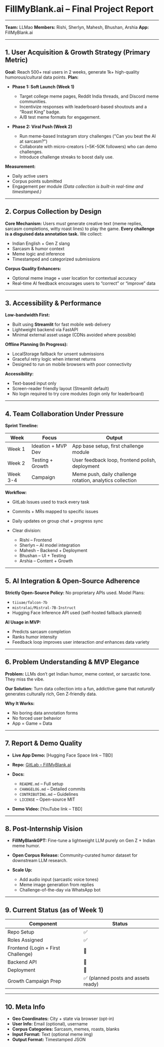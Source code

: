 # FillMyBlank.ai – Final Project Report

---

**Team:** LLMao
**Members:** Rishi, Sherlyn, Mahesh, Bhushan, Arshia
**App:** FillMyBlank.ai

---

##  1. User Acquisition & Growth Strategy (Primary Metric)

**Goal:** Reach 500+ real users in 2 weeks, generate 1k+ high-quality humorous/cultural data points.
**Plan:**

* **Phase 1: Soft Launch (Week 1)**

  * Target college meme pages, Reddit India threads, and Discord meme communities.
  * Incentivize responses with leaderboard-based shoutouts and a “Roast King” badge.
  * A/B test meme formats for engagement.

* **Phase 2: Viral Push (Week 2)**

  * Run meme-based Instagram story challenges ("Can you beat the AI at sarcasm?")
  * Collaborate with micro-creators (\~5K–50K followers) who can demo challenges.
  * Introduce challenge streaks to boost daily use.

**Measurement:**

* Daily active users
* Corpus points submitted
* Engagement per module
  *(Data collection is built-in real-time and timestamped.)*

---

##  2. Corpus Collection by Design

**Core Mechanism:** Users *must* generate creative text (meme replies, sarcasm completions, witty roast lines) to play the game.
**Every challenge is a disguised data annotation task.**
We collect:

* Indian English + Gen Z slang
* Sarcasm & humor context
* Meme logic and inference
* Timestamped and categorized submissions

**Corpus Quality Enhancers:**

* Optional meme image + user location for contextual accuracy
* Real-time AI feedback encourages users to “correct” or “improve” data

---

##  3. Accessibility & Performance

**Low-bandwidth First:**

* Built using **Streamlit** for fast mobile web delivery
* Lightweight backend via FastAPI
* Minimal external asset usage (CDNs avoided where possible)

**Offline Planning (In Progress):**

* LocalStorage fallback for unsent submissions
* Graceful retry logic when internet returns
* Designed to run on mobile browsers with poor connectivity

**Accessibility:**

* Text-based input only
* Screen-reader friendly layout (Streamlit default)
* No login required to try core modules (login only for leaderboard)

---

##  4. Team Collaboration Under Pressure

**Sprint Timeline:**

| Week     | Focus              | Output                                                    |
| -------- | ------------------ | --------------------------------------------------------- |
| Week 1   | Ideation + MVP Dev | App base setup, first challenge module                    |
| Week 2   | Testing + Growth   | User feedback loop, frontend polish, deployment           |
| Week 3-4 | Campaign           | Meme push, daily challenge rotation, analytics collection |

**Workflow:**

* GitLab Issues used to track every task
* Commits + MRs mapped to specific issues
* Daily updates on group chat + progress sync
* Clear division:

  * Rishi – Frontend
  * Sherlyn – AI model integration
  * Mahesh – Backend + Deployment
  * Bhushan – UI + Testing
  * Arshia – Content + Growth

---

##  5. AI Integration & Open-Source Adherence

**Strictly Open-Source Policy:**
No proprietary APIs used.
Model Plans:

* `tiiuae/falcon-7b`
* `mistralai/Mistral-7B-Instruct`
* Hugging Face Inference API used (self-hosted fallback planned)

**AI Usage in MVP:**

* Predicts sarcasm completion
* Ranks humor intensity
* Feedback loop improves user interaction *and* enhances data variety

---

##  6. Problem Understanding & MVP Elegance

**Problem:**
LLMs don’t get Indian humor, meme context, or sarcastic tone. They miss the vibe.

**Our Solution:**
Turn data collection into a fun, addictive game that *naturally* generates culturally rich, Gen Z-friendly data.

**Why It Works:**

* No boring data annotation forms
* No forced user behavior
* App = Game = Data

---

##  7. Report & Demo Quality

* **Live App Demo:** \[Hugging Face Space link – TBD]
* **Repo:** [GitLab – FillMyBlank.ai](#)
* **Docs:**

  * `README.md` – Full setup
  * `CHANGELOG.md` – Detailed commits
  * `CONTRIBUTING.md` – Guidelines
  * `LICENSE` – Open-source MIT
* **Demo Video:** \[YouTube link – TBD]

---

##  8. Post-Internship Vision

* **FillMyBlankGPT:** Fine-tune a lightweight LLM purely on Gen Z + Indian meme humor.
* **Open Corpus Release:** Community-curated humor dataset for downstream LLM research.
* **Scale Up:**

  * Add audio input (sarcastic voice tones)
  * Meme image generation from replies
  * Challenge-of-the-day via WhatsApp bot

---

##  9. Current Status (as of Week 1)

| Component                          | Status                             |
| ---------------------------------- | ---------------------------------- |
| Repo Setup                         | ✅                                 |
| Roles Assigned                     | ✅                                 |
| Frontend (Login + First Challenge) | 🚧                                 |
| Backend API                        | 🚧                                 |
| Deployment                         | 🚧                                  |
| Growth Campaign Prep               | ✅ (planned posts and assets ready) |

---

##  10. Meta Info

* **Geo Coordinates:** City + state via browser (opt-in)
* **User Info:** Email (optional), username
* **Corpus Categories:** Sarcasm, memes, roasts, blanks
* **Input Format:** Text (optional meme img)
* **Output Format:** Timestamped JSON
